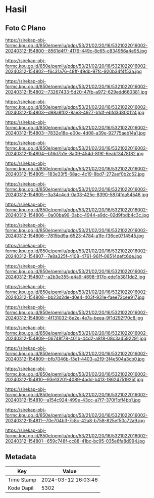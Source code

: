 # Hasil

## Foto C Plano

https://sirekap-obj-formc.kpu.go.id/850e/pemilu/pdpr/53/21/02/20/16/5321022016002-20240312-154800--8561d4f7-4176-449c-8c65-c834956a4e95.jpg

https://sirekap-obj-formc.kpu.go.id/850e/pemilu/pdpr/53/21/02/20/16/5321022016002-20240312-154802--f6c31a76-48ff-49db-97fc-920b34f4f53a.jpg

https://sirekap-obj-formc.kpu.go.id/850e/pemilu/pdpr/53/21/02/20/16/5321022016002-20240312-154802--73267433-5d20-47fb-a972-629edd660381.jpg

https://sirekap-obj-formc.kpu.go.id/850e/pemilu/pdpr/53/21/02/20/16/5321022016002-20240312-154803--d98a8f02-8ae3-4977-b1df-ebfd3d800124.jpg

https://sirekap-obj-formc.kpu.go.id/850e/pemilu/pdpr/53/21/02/20/16/5321022016002-20240312-154803--7832e18e-e00e-4d08-a39e-92775aeb14a1.jpg

https://sirekap-obj-formc.kpu.go.id/850e/pemilu/pdpr/53/21/02/20/16/5321022016002-20240312-154804--b16d7b1e-8a09-454d-8f9f-6eabf3478f82.jpg

https://sirekap-obj-formc.kpu.go.id/850e/pemilu/pdpr/53/21/02/20/16/5321022016002-20240312-154805--183e33f5-68ac-4c19-8bd7-272aef0b2c52.jpg

https://sirekap-obj-formc.kpu.go.id/850e/pemilu/pdpr/53/21/02/20/16/5321022016002-20240312-154805--3a34c4cd-0a03-425e-8390-5874fda54546.jpg

https://sirekap-obj-formc.kpu.go.id/850e/pemilu/pdpr/53/21/02/20/16/5321022016002-20240312-154806--0a00ba99-0abc-4944-a9dc-02d9fbdb4c3c.jpg

https://sirekap-obj-formc.kpu.go.id/850e/pemilu/pdpr/53/21/02/20/16/5321022016002-20240312-154806--7815bd9a-6523-4784-a1fe-f36ce0714545.jpg

https://sirekap-obj-formc.kpu.go.id/850e/pemilu/pdpr/53/21/02/20/16/5321022016002-20240312-154807--7e8a325f-4108-4761-961f-06514defc6de.jpg

https://sirekap-obj-formc.kpu.go.id/850e/pemilu/pdpr/53/21/02/20/16/5321022016002-20240312-154807--a2b3e355-e4a9-4698-917e-ede1b3811dd2.jpg

https://sirekap-obj-formc.kpu.go.id/850e/pemilu/pdpr/53/21/02/20/16/5321022016002-20240312-154808--bb23d2de-d0e4-403f-931e-faee72cee917.jpg

https://sirekap-obj-formc.kpu.go.id/850e/pemilu/pdpr/53/21/02/20/16/5321022016002-20240312-154808--4f131032-8e2e-4e7a-beea-9f1d292f70c8.jpg

https://sirekap-obj-formc.kpu.go.id/850e/pemilu/pdpr/53/21/02/20/16/5321022016002-20240312-154809--06748f78-401b-44d2-a818-08c3a4592291.jpg

https://sirekap-obj-formc.kpu.go.id/850e/pemilu/pdpr/53/21/02/20/16/5321022016002-20240312-154809--bfb7046b-f3e1-4403-a2f9-3f4e504a3cb0.jpg

https://sirekap-obj-formc.kpu.go.id/850e/pemilu/pdpr/53/21/02/20/16/5321022016002-20240312-154810--93e13201-4089-4add-b413-f8624751925f.jpg

https://sirekap-obj-formc.kpu.go.id/850e/pemilu/pdpr/53/21/02/20/16/5321022016002-20240312-154810--a154c924-499e-43cc-a7f7-370f1bff4bb1.jpg

https://sirekap-obj-formc.kpu.go.id/850e/pemilu/pdpr/53/21/02/20/16/5321022016002-20240312-154811--70e704b3-7c8c-42a8-b758-825ef50c72a9.jpg

https://sirekap-obj-formc.kpu.go.id/850e/pemilu/pdpr/53/21/02/20/16/5321022016002-20240312-154801--659c748f-cc88-41bc-bc95-035e6fa8d994.jpg


## Metadata

| Key        | Value               |
| ---------- | ------------------- |
| Time Stamp | 2024-03-12 16:03:46 |
| Kode Dapil | 5302                |



